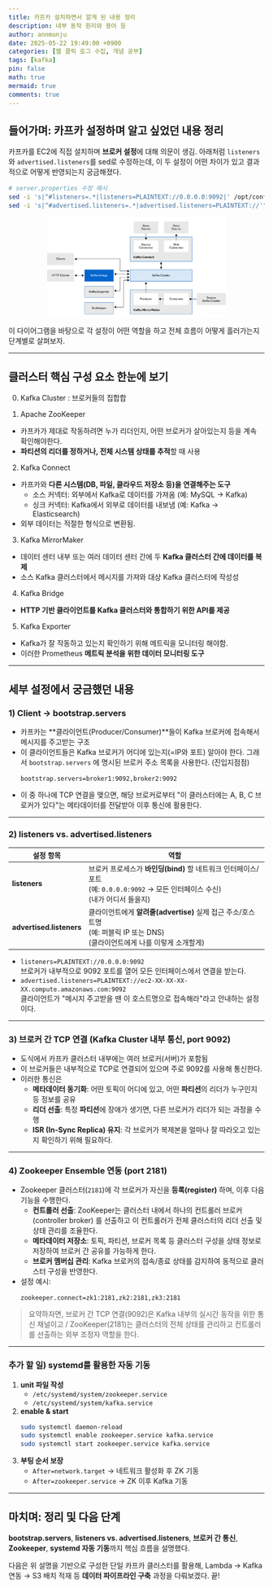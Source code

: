 ```yaml
---
title: 카프카 설치하면서 알게 된 내용 정리
description: 내부 동작 원리와 용어 등
author: annmunju
date: 2025-05-22 19:49:00 +0900
categories: [웹 클릭 로그 수집, 개념 공부]
tags: [kafka]
pin: false
math: true
mermaid: true
comments: true
---
```


## 들어가며: 카프카 설정하며 알고 싶었던 내용 정리

카프카를 EC2에 직접 설치하며 **브로커 설정**에 대해 의문이 생김.
아래처럼 `listeners`와 `advertised.listeners`를 sed로 수정하는데, 이 두 설정이 어떤 차이가 있고 결과적으로 어떻게 반영되는지 궁금해졌다.

```bash
# server.properties 수정 예시
sed -i 's|^#listeners=.*|listeners=PLAINTEXT://0.0.0.0:9092|' /opt/confluent/etc/kafka/server.properties  
sed -i 's|^#advertised.listeners=.*|advertised.listeners=PLAINTEXT://'"$(curl -s http://169.254.169.254/latest/meta-data/public-ipv4)"':9092|' /opt/confluent/etc/kafka/server.properties
```

<img src="sources/project1_Ingest-web-click-log/2025-05-22-카프카-설정.png" alt="카프카 설정" style="width:80vw; max-width:70%; display:block; margin:auto;" />

이 다이어그램을 바탕으로 각 설정이 어떤 역할을 하고 전체 흐름이 어떻게 흘러가는지 단계별로 살펴보자.

---

## 클러스터 핵심 구성 요소 한눈에 보기

0. Kafka Cluster : 브로커들의 집합합

1. Apache ZooKeeper
- 카프카가 제대로 작동하려면 누가 리더인지, 어떤 브로커가 살아있는지 등을 계속 확인해야한다. 
- **파티션의 리더를 정하거나, 전체 시스템 상태를 추적**할 때 사용

2. Kafka Connect
- 카프카와 **다른 시스템(DB, 파일, 클라우드 저장소 등)을 연결해주는 도구**
  - 소스 커넥터: 외부에서 Kafka로 데이터를 가져옴 (예: MySQL → Kafka)
  - 싱크 커넥터: Kafka에서 외부로 데이터를 내보냄 (예: Kafka → Elasticsearch)
- 외부 데이터는 적절한 형식으로 변환됨. 

3. Kafka MirrorMaker
- 데이터 센터 내부 또는 여러 데이터 센터 간에 두 **Kafka 클러스터 간에 데이터를 복제**
- 소스 Kafka 클러스터에서 메시지를 가져와 대상 Kafka 클러스터에 작성성

4. Kafka Bridge
- **HTTP 기반 클라이언트를 Kafka 클러스터와 통합하기 위한 API를 제공**

5. Kafka Exporter
- Kafka가 잘 작동하고 있는지 확인하기 위해 메트릭을 모니터링 해야함.
- 이러한 Prometheus **메트릭 분석을 위한 데이터 모니터링 도구**

---

## 세부 설정에서 궁금했던 내용

### 1) Client → bootstrap.servers

- 카프카는 **클라이언트(Producer/Consumer)**들이 Kafka 브로커에 접속해서 메시지를 주고받는 구조
- 이 클라이언트들은 Kafka 브로커가 어디에 있는지(=IP와 포트) 알아야 한다. 그래서 `bootstrap.servers` 에 명시된 브로커 주소 목록을 사용한다. (진입지점점)
  ```properties
  bootstrap.servers=broker1:9092,broker2:9092
  ```
- 이 중 하나에 TCP 연결을 맺으면, 해당 브로커로부터 "이 클러스터에는 A, B, C 브로커가 있다"는 메타데이터를 전달받아 이후 통신에 활용한다.

---

### 2) listeners vs. advertised.listeners

| 설정 항목                  | 역할                                                         |
|---------------------------|-------------------------------------------------------------|
| **listeners**             | 브로커 프로세스가 **바인딩(bind)** 할 네트워크 인터페이스/포트 <br> (예: `0.0.0.0:9092` → 모든 인터페이스 수신) <br> (내가 어디서 들을지)|
| **advertised.listeners**  | 클라이언트에게 **알려줄(advertise)** 실제 접근 주소/호스트명 <br> (예: 퍼블릭 IP 또는 DNS) <br> (클라이언트에게 나를 이렇게 소개할게)    |

- `listeners=PLAINTEXT://0.0.0.0:9092`  
  브로커가 내부적으로 9092 포트를 열어 모든 인터페이스에서 연결을 받는다.  
- `advertised.listeners=PLAINTEXT://ec2-XX-XX-XX-XX.compute.amazonaws.com:9092`  
  클라이언트가 "메시지 주고받을 땐 이 호스트명으로 접속해라"라고 안내하는 설정이다.

---

### 3) 브로커 간 TCP 연결 (Kafka Cluster 내부 통신, port 9092)

- 도식에서 카프카 클러스터 내부에는 여러 브로커(서버)가 포함됨
- 이 브로커들은 내부적으로 TCP로 연결되어 있으며 주로 9092를 사용해 통신한다.
- 이러한 통신은
  - **메타데이터 동기화**: 어떤 토픽이 어디에 있고, 어떤 **파티션**의 리더가 누구인지 등 정보를 공유
  - **리더 선출**: 특정 **파티션**에 장애가 생기면, 다른 브로커가 리더가 되는 과정을 수행
  - **ISR (In-Sync Replica) 유지**: 각 브로커가 복제본을 얼마나 잘 따라오고 있는지 확인하기 위해 필요하다. 

---

### 4) Zookeeper Ensemble 연동 (port 2181)

- Zookeeper 클러스터(`2181`)에 각 브로커가 자신을 **등록(register)** 하며, 이후 다음 기능을 수행한다.
  - **컨트롤러 선출**: ZooKeeper는 클러스터 내에서 하나의 컨트롤러 브로커(controller broker) 를 선출하고 이 컨트롤러가 전체 클러스터의 리더 선출 및 상태 관리를 조율한다.
  - **메타데이터 저장소**: 토픽, 파티션, 브로커 목록 등 클러스터 구성을 상태 정보로 저장하여 브로커 간 공유를 가능하게 한다.
  - **브로커 멤버십 관리**: Kafka 브로커의 접속/종료 상태를 감지하여 동적으로 클러스터 구성을 반영한다.  
- 설정 예시:
  ```properties
  zookeeper.connect=zk1:2181,zk2:2181,zk3:2181
  ```

> 요약하자면, 브로커 간 TCP 연결(9092)은 Kafka 내부의 실시간 동작을 위한 통신 채널이고 / ZooKeeper(2181)는 클러스터의 전체 상태를 관리하고 컨트롤러를 선출하는 외부 조정자 역할을 한다.

---

### 추가 할 일) systemd를 활용한 자동 기동

1. **unit 파일 작성**  
   - `/etc/systemd/system/zookeeper.service`  
   - `/etc/systemd/system/kafka.service`  
2. **enable & start**  
   ```bash
   sudo systemctl daemon-reload  
   sudo systemctl enable zookeeper.service kafka.service  
   sudo systemctl start zookeeper.service kafka.service
   ```
3. **부팅 순서 보장**  
   - `After=network.target` → 네트워크 활성화 후 ZK 기동  
   - `After=zookeeper.service` → ZK 이후 Kafka 기동  

---

## 마치며: 정리 및 다음 단계

**bootstrap.servers**, **listeners vs. advertised.listeners**, **브로커 간 통신**, **Zookeeper**, **systemd 자동 기동**까지 핵심 흐름을 설명했다.  

다음은 위 설명을 기반으로 구성한 단일 카프카 클러스터를 활용해, Lambda → Kafka 연동 → S3 배치 적재 등 **데이터 파이프라인 구축** 과정을 다뤄보겠다. 끝!

